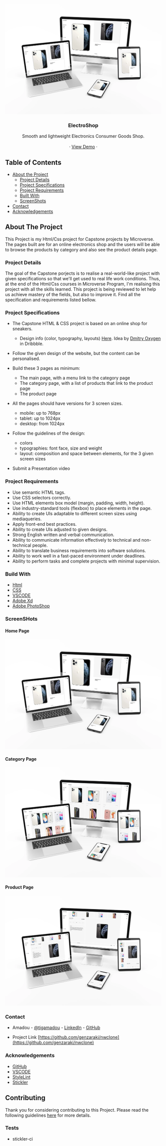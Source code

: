 <!-- PROJECT LOGO -->
![Screenshot Image](images/home.webp)
<br />
<p align="center">
   <h3 align="center">ElectroShop</h3>

  <p align="center">
    Smooth and lightweight Electronics Consumer  Goods Shop.
    <br />    
    <br />
    ·
     <a href="https://rawcdn.githack.com/genzaraki/shoptemplate/3f77e8fe8af281ece955502492a7d45718c25117/index.html">View Demo</a>
    ·  
  </p>
</p>
 
<!-- TABLE OF CONTENTS -->
## Table of Contents

* [About the Project](#about-the-project)
  * [Project Details](#project-details)
  * [Project Specifications](#project-specifications)
  * [Project Requirements](#project-requirements)
  * [Built With](#built-with)
  * [ScreenShots](#built-with)
* [Contact](#contact)
* [Acknowledgements](#acknowledgements)



<!-- ABOUT THE PROJECT -->
## About The Project

  This Project is my Html/Css project for Capstone projects by Microverse. The pages built are for an online electronics shop and the users will be able to browse the products by category and also see the product details page. 
  
### Project Details
The goal of the Capstone porjects is to realise a real-world-like project with given specifications so that we'll get used to real life work conditions. Thus, at the end of the Html/Css courses in Microverse Program, I'm realising this project with all the skills learned. This project is being reviewed to let help us  achieve mastery of the fields, but also to improve it. Find all the specification and requirements listed bellow.

### Project Specifications
* The Capstone  HTML & CSS project is based on an online shop for sneakers.
  *  Design info (color, typography, layouts)   <a href="https://www.behance.net/gallery/80392909/AXEL-ARIGATO-Website">Here</a>. Idea by <a href="https://dribbble.com/oxygen_dima"> Dmitry Oxygen</a> in Dribbble. 
* Follow the given design of the website, but the content  can be personalised.

* Build these 3 pages as minimum: 
  * The main page, with a menu link to the category page
  * The category page, with a list of products that link to the product page
  * The product page
* All the pages should have versions for 3 screen sizes.
  * mobile: up to 768px
  * tablet: up to 1024px
  * desktop: from 1024px
* Follow the guidelines of the design:
  * colors
  * typographies: font face, size and weight
  * layout: composition and space between elements, for the 3 given screen sizes
* Submit a Presentation video

### Project Requirements
- Use semantic HTML tags.
- Use CSS selectors correctly.
- Use HTML elements box model (margin, padding, width, height).
- Use industry-standard tools (flexbox) to place elements in the page.
- Ability to create UIs adaptable to different screen sizes using mediaqueries.
- Apply front-end best practices.
- Ability to create UIs adjusted to given designs.
- Strong English written and verbal communication.
- Ability to communicate information effectively to technical and non-technical people.
- Ability to translate business requirements into software solutions.
- Ability to work well in a fast-paced environment under deadlines.
- Ability to perform tasks and complete projects with minimal supervision.

### Build With

* [Html]()
* [CSS]()
* [VSCODE]()
* [Adobe Xd]()
* [Adobe PhotoShop]()

### ScreenSHots
#### Home Page
![Screenshot Image](images/home.webp)
<br/>

#### Category Page
![Screenshot Image](images/category.webp)
<br/>

#### Product Page
![Screenshot Image](images/product.webp)
<br/>

### Contact
* Amadou - [@tigamadou](https://twitter.com/tigamadou) - [LinkedIn](https://www.linkedin.com/in/amadou-ibrahim-75769167) - [GitHub](https://github.com/genzaraki)

* Project Link [https://github.com/genzaraki/nwclone](https://github.com/genzaraki/nwclone)

### Acknowledgements

* [GitHub](https://github.com)
* [VSCODE]()
* [StyleLint]()
* [Stickler]()

## Contributing

Thank you for considering contributing to this Project. Please read the following guidelines <a href="https://github.com/MarcDiethelm/contributing/blob/master/README.md">here</a> for more details. 

### Tests
* stickler-ci 
